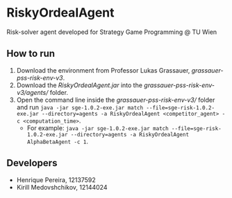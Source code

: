 # RiskyOrdealAgent
Risk-solver agent developed for Strategy Game Programming @ TU Wien

## How to run
1. Download the environment from Professor Lukas Grassauer, _grassauer-pss-risk-env-v3_.
2. Download the _RiskyOrdealAgent.jar_ into the _grassauer-pss-risk-env-v3/agents/_ folder.
3. Open the command line inside the _grassauer-pss-risk-env-v3/_ folder and run `java -jar sge-1.0.2-exe.jar match --file=sge-risk-1.0.2-exe.jar --directory=agents -a RiskyOrdealAgent <competitor_agent> -c <computation_time>`.
   - For example: `java -jar sge-1.0.2-exe.jar match --file=sge-risk-1.0.2-exe.jar --directory=agents -a RiskyOrdealAgent AlphaBetaAgent -c 1`.

## Developers
- Henrique Pereira, 12137592
- Kirill Medovshchikov, 12144024